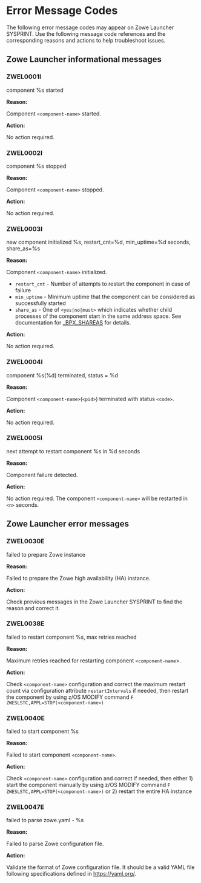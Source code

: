 # Error Message Codes

The following error message codes may appear on Zowe Launcher SYSPRINT. Use the following message code references and the corresponding reasons and actions to help troubleshoot issues.

## Zowe Launcher informational messages

### ZWEL0001I

  component %s started

  **Reason:**

  Component `<component-name>` started.

  **Action:**

  No action required.

### ZWEL0002I

  component %s stopped

  **Reason:**

  Component `<component-name>` stopped.

  **Action:**

  No action required.

### ZWEL0003I

  new component initialized %s, restart_cnt=%d, min_uptime=%d seconds, share_as=%s

  **Reason:**

  Component `<component-name>` initialized.
  - `restart_cnt` - Number of attempts to restart the component in case of failure
  - `min_uptime` - Minimum uptime that the component can be considered as successfully started
  - `share_as` - One of `<yes|no|must>` which indicates whether child processes of the component start in the same address space. See documentation for [_BPX_SHAREAS](https://www.ibm.com/docs/en/zos/2.4.0?topic=shell-setting-bpx-shareas-bpx-spawn-script) for details.

  **Action:**

  No action required.

### ZWEL0004I

  component %s\(%d\) terminated, status = %d

  **Reason:**

  Component `<component-name>`(`<pid>`) terminated with status `<code>`.

  **Action:**

  No action required.

### ZWEL0005I

  next attempt to restart component %s in %d seconds

  **Reason:**

  Component failure detected.

  **Action:**

  No action required. The component `<component-name>` will be restarted in `<n>` seconds.

## Zowe Launcher error messages

### ZWEL0030E

  failed to prepare Zowe instance

  **Reason:**

  Failed to prepare the Zowe high availability (HA) instance.

  **Action:**

  Check previous messages in the Zowe Launcher SYSPRINT to find the reason and correct it.

### ZWEL0038E

  failed to restart component %s, max retries reached

  **Reason:**

  Maximum retries reached for restarting component `<component-name`>.

  **Action:**

  Check `<component-name>` configuration and correct the maximum restart count via configuration attribute `restartIntervals` if needed, then restart the component by using z/OS MODIFY command `F ZWESLSTC,APPL=STOP(<component-name>)`

### ZWEL0040E

  failed to start component %s

  **Reason:**

  Failed to start component `<component-name>`.

  **Action:**

  Check `<component-name>` configuration and correct if needed, then either 1) start the component manually by using z/OS MODIFY command `F ZWESLSTC,APPL=STOP(<component-name>)` or 2) restart the entire HA instance

### ZWEL0047E

  failed to parse zowe.yaml - %s

  **Reason:**

  Failed to parse Zowe configuration file.

  **Action:**

  Validate the format of Zowe configuration file. It should be a valid YAML file following specifications defined in https://yaml.org/.